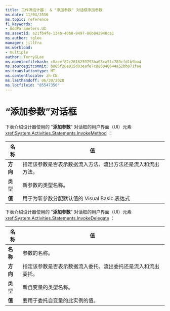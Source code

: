 ```yaml
---
title: 工作流设计器： & "添加参数" 对话框添加参数
ms.date: 11/04/2016
ms.topic: reference
f1_keywords:
- AddParameters.UI
ms.assetid: a21fb4fe-134b-40b0-8497-86b842940ca1
ms.author: tglee
manager: jillfra
ms.workload:
- multiple
author: TerryGLee
ms.openlocfilehash: c8acef82c2616259793ba63ca51c789cfd1b9ba4
ms.sourcegitcommit: b885f26e015d03eafe7c885040644a52bb071fae
ms.translationtype: MT
ms.contentlocale: zh-CN
ms.lasthandoff: 06/30/2020
ms.locfileid: "85547350"
---
```

# <a name="add-parameters-and-add-arguments-dialog-boxes"></a>“添加参数”对话框

下表介绍设计器使用的 "**添加参数**" 对话框的用户界面（UI）元素 <xref:System.Activities.Statements.InvokeMethod> ：

|名称|值|
|-|-|
|**方向**|指定该参数是否表示数据流入方法、流出方法还是流入和流出方法。|
|类型|新参数的类型名称。|
|**值**|用于为新参数分配默认值的 Visual Basic 表达式|

下表介绍设计器使用的 "**添加参数**" 对话框的用户界面（UI）元素 <xref:System.Activities.Statements.InvokeDelegate> ：

|名称|值|
|-|-|
|**名称**|参数的名称。|
|**方向**|指定该参数是否表示数据流入委托、流出委托还是流入和流出委托。|
|类型|新自变量的类型名称。|
|**值**|要用于委托自变量的此实例的值。|
